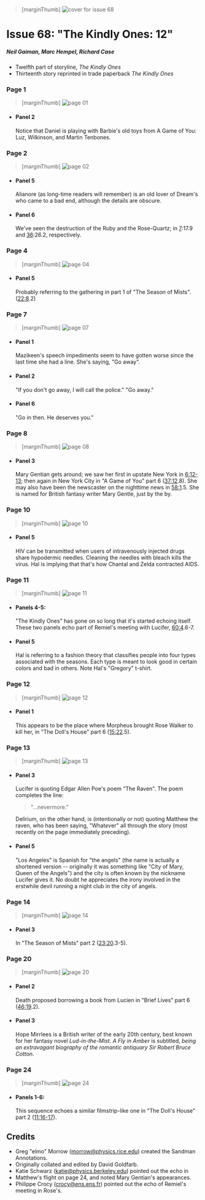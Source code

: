 > [marginThumb] ![cover for issue 68](thumbnails/sandman.68/page00.jpg)

# Issue 68: "The Kindly Ones: 12"

##### Neil Gaiman, Marc Hempel, Richard Case

- Twelfth part of storyline, _The Kindly Ones_
- Thirteenth story reprinted in trade paperback _The Kindly Ones_

### Page 1

> [marginThumb] ![page 01](thumbnails/sandman.68/page01.jpg)

- #### Panel 2

  Notice that Daniel is playing with Barbie's old toys from A Game of You: Luz, Wilkinson, and Martin Tenbones.

### Page 2

> [marginThumb] ![page 02](thumbnails/sandman.68/page02.jpg)

- #### Panel 5

  Alianore (as long-time readers will remember) is an old lover of Dream's who came to a bad end, although the details are obscure.

- #### Panel 6

  We've seen the destruction of the Ruby and the Rose-Quartz; in [7](sandman.07.md):17.9 and [36](sandman.36.md):26.2, respectively.

### Page 4

> [marginThumb] ![page 04](thumbnails/sandman.68/page04.jpg)

- #### Panel 5

  Probably referring to the gathering in part 1 of "The Season of Mists". ([22:8](sandman.22.md#page-8).2)

### Page 7

> [marginThumb] ![page 07](thumbnails/sandman.68/page07.jpg)

- #### Panel 1

  Mazikeen's speech impediments seem to have gotten worse since the last time she had a line. She's saying, "Go away".

- #### Panel 2

  "If you don't go away, I will call the police." "Go away."

- #### Panel 6

  "Go in then. He deserves you."

### Page 8

> [marginThumb] ![page 08](thumbnails/sandman.68/page08.jpg)

- #### Panel 3

  Mary Gentian gets around; we saw her first in upstate New York in [6:12-13](sandman.06.md#page-12-13); then again in New York City in "A Game of You" part 6 ([37:12](sandman.37.md#page-12).8). She may also have been the newscaster on the nighttime news in [58:1](sandman.58.md#page-1).5. She is named for British fantasy writer Mary Gentle, just by the by.

### Page 10

> [marginThumb] ![page 10](thumbnails/sandman.68/page10.jpg)

- #### Panel 5

  HIV can be transmitted when users of intravenously injected drugs share hypodermic needles. Cleaning the needles with bleach kills the virus. Hal is implying that that's how Chantal and Zelda contracted AIDS.

### Page 11

> [marginThumb] ![page 11](thumbnails/sandman.68/page11.jpg)

- #### Panels 4-5:

  "The Kindly Ones" has gone on so long that it's started echoing itself. These two panels echo part of Remiel's meeting with Lucifer, [60:4](sandman.60.md#panel-4).6-7.

- #### Panel 5

  Hal is referring to a fashion theory that classifies people into four types associated with the seasons. Each type is meant to look good in certain colors and bad in others. Note Hal's "Gregory" t-shirt.

### Page 12

> [marginThumb] ![page 12](thumbnails/sandman.68/page12.jpg)

- #### Panel 1

  This appears to be the place where Morpheus brought Rose Walker to kill her, in "The Doll's House" part 6 ([15:22](sandman.15.md#page-22).5).

### Page 13

> [marginThumb] ![page 13](thumbnails/sandman.68/page13.jpg)

- #### Panel 3

  Lucifer is quoting Edgar Allen Poe's poem "The Raven". The poem completes the line:

  > "...nevermore."

  Delirium, on the other hand, is (intentionally or not) quoting Matthew the raven, who has been saying, "What*ev*er" all through the story (most recently on the page immediately preceding).

- #### Panel 5

  "Los Angeles" is Spanish for "the angels" (the name is actually a shortened version -- originally it was something like "City of Mary, Queen of the Angels") and the city is often known by the nickname Lucifer gives it. No doubt he appreciates the irony involved in the erstwhile devil running a night club in the city of angels.

### Page 14

> [marginThumb] ![page 14](thumbnails/sandman.68/page14.jpg)

- #### Panel 3

  In "The Season of Mists" part 2 ([23:20](sandman.23.md#page-19-20).3-5).

### Page 20

> [marginThumb] ![page 20](thumbnails/sandman.68/page20.jpg)

- #### Panel 2

  Death proposed borrowing a book from Lucien in "Brief Lives" part 6 ([46:19](sandman.46.md#page-19).2).

- #### Panel 3

  Hope Mirrlees is a British writer of the early 20th century, best known for her fantasy novel _Lud-in-the-Mist_. _A Fly in Amber_ is subtitled, _being an extravagant biography of the romantic antiquary Sir Robert Bruce Cotton_.

### Page 24

> [marginThumb] ![page 24](thumbnails/sandman.68/page24.jpg)

- #### Panels 1-6:

  This sequence echoes a similar filmstrip-like one in "The Doll's House" part 2 ([11:16-17](sandman.11.md#page-16-17)).

## Credits

- Greg "elmo" Morrow (morrow@physics.rice.edu) created the Sandman Annotations.
- Originally collated and edited by David Goldfarb.
- Katie Schwarz (katie@physics.berkeley.edu) pointed out the echo in
- Matthew's flight on page 24, and noted Mary Gentian's appearances.
- Philippe Crocy (crocy@ens.ens.fr) pointed out the echo of Remiel's meeting in Rose's.
